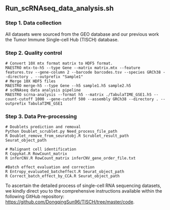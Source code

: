 ##  Run_scRNAseq_data_analysis.sh

### Step 1. Data collection
All datasets were sourced from the GEO database and our previous work the Tumor Immune Single-cell Hub (TISCH) database.


### Step 2. Quality control
    # Convert 10X mtx format matrix to HDF5 format.
    MAESTRO mtx-to-h5 --type Gene --matrix matrix.mtx --feature features.tsv --gene-column 2 --barcode barcodes.tsv --species GRCh38 --directory . --outprefix "Sample1"
    # Merge 10X HDF5 files
    MAESTRO merge-h5 --type Gene --h5 sample1.h5 sample2.h5
    # scRNAseq data analysis pipeline
    MAESTRO scrna-analysis --format h5 --matrix ./TabulaTIME_GSE1.h5 --count-cutoff 1000 --gene-cutoff 500 --assembly GRCh38 --directory . --outprefix TabulaTIME_GSE1

  
### Step 3. Data Pre-processing
    # Doublets prediction and removal
    Python Doublet_scrublet.py Need_process_file_path
    R Doublet_remove_from_seuratobj.R Scrublet_result_path Seurat_object_path

    # Malignant cell identification
    R Copykat.R RowCount_matrix
    R inferCNV.R RowCount_matrix inferCNV_gene_order_file.txt
    
    #Batch effect evaluation and correction
    R Entropy_evaluated_batcheffect.R Seurat_object_path
    R Correct_batch_effect_by_CCA.R Seurat_object_path

To ascertain the detailed process of single-cell RNA sequencing datasets, we kindly direct you to the comprehensive instructions available within the following GitHub repository: https://github.com/DongqingSun96/TISCH/tree/master/code.
